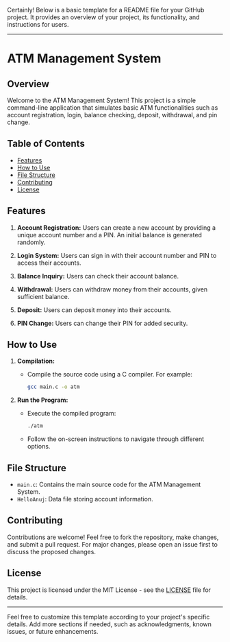 Certainly! Below is a basic template for a README file for your GitHub project. It provides an overview of your project, its functionality, and instructions for users.

---

# ATM Management System

## Overview

Welcome to the ATM Management System! This project is a simple command-line application that simulates basic ATM functionalities such as account registration, login, balance checking, deposit, withdrawal, and pin change.

## Table of Contents

- [Features](#features)
- [How to Use](#how-to-use)
- [File Structure](#file-structure)
- [Contributing](#contributing)
- [License](#license)

## Features

1. **Account Registration:** Users can create a new account by providing a unique account number and a PIN. An initial balance is generated randomly.

2. **Login System:** Users can sign in with their account number and PIN to access their accounts.

3. **Balance Inquiry:** Users can check their account balance.

4. **Withdrawal:** Users can withdraw money from their accounts, given sufficient balance.

5. **Deposit:** Users can deposit money into their accounts.

6. **PIN Change:** Users can change their PIN for added security.

## How to Use

1. **Compilation:**
   - Compile the source code using a C compiler. For example:
     ```bash
     gcc main.c -o atm
     ```

2. **Run the Program:**
   - Execute the compiled program:
     ```bash
     ./atm
     ```
   - Follow the on-screen instructions to navigate through different options.

## File Structure

- `main.c`: Contains the main source code for the ATM Management System.
- `HelloAnuj`: Data file storing account information.

## Contributing

Contributions are welcome! Feel free to fork the repository, make changes, and submit a pull request. For major changes, please open an issue first to discuss the proposed changes.

## License

This project is licensed under the MIT License - see the [LICENSE](LICENSE) file for details.

---

Feel free to customize this template according to your project's specific details. Add more sections if needed, such as acknowledgments, known issues, or future enhancements.
